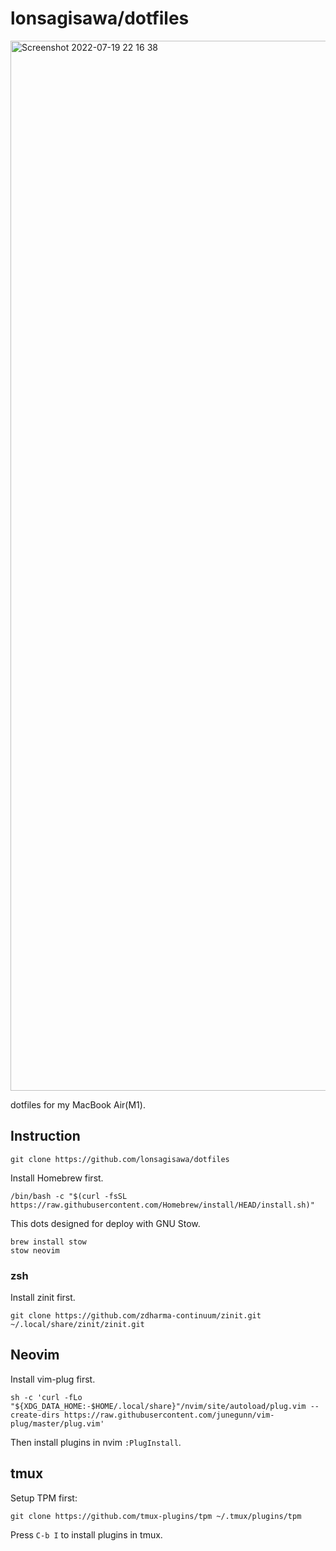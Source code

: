 # lonsagisawa/dotfiles

<img width="1680" alt="Screenshot 2022-07-19 22 16 38" src="https://user-images.githubusercontent.com/5173607/179759587-afd6648b-78f9-40af-bbe8-3fe7e4347ab3.png">

dotfiles for my MacBook Air(M1).

## Instruction

```shell
git clone https://github.com/lonsagisawa/dotfiles
```

Install Homebrew first.

```shell
/bin/bash -c "$(curl -fsSL https://raw.githubusercontent.com/Homebrew/install/HEAD/install.sh)"
```

This dots designed for deploy with GNU Stow.

```shell
brew install stow
stow neovim
```

### zsh

Install zinit first.

```shell
git clone https://github.com/zdharma-continuum/zinit.git ~/.local/share/zinit/zinit.git
```

## Neovim

Install vim-plug first.

```shell
sh -c 'curl -fLo "${XDG_DATA_HOME:-$HOME/.local/share}"/nvim/site/autoload/plug.vim --create-dirs https://raw.githubusercontent.com/junegunn/vim-plug/master/plug.vim'
```

Then install plugins in nvim `:PlugInstall`.

## tmux

Setup TPM first:

```shell
git clone https://github.com/tmux-plugins/tpm ~/.tmux/plugins/tpm
```

Press `C-b I` to install plugins in tmux.
